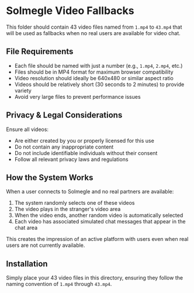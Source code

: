 # Solmegle Video Fallbacks

This folder should contain 43 video files named from `1.mp4` to `43.mp4` that will be used as fallbacks when no real users are available for video chat.

## File Requirements

- Each file should be named with just a number (e.g., `1.mp4`, `2.mp4`, etc.)
- Files should be in MP4 format for maximum browser compatibility
- Video resolution should ideally be 640x480 or similar aspect ratio
- Videos should be relatively short (30 seconds to 2 minutes) to provide variety
- Avoid very large files to prevent performance issues

## Privacy & Legal Considerations

Ensure all videos:
- Are either created by you or properly licensed for this use
- Do not contain any inappropriate content
- Do not include identifiable individuals without their consent
- Follow all relevant privacy laws and regulations

## How the System Works

When a user connects to Solmegle and no real partners are available:
1. The system randomly selects one of these videos
2. The video plays in the stranger's video area
3. When the video ends, another random video is automatically selected
4. Each video has associated simulated chat messages that appear in the chat area

This creates the impression of an active platform with users even when real users are not currently available.

## Installation

Simply place your 43 video files in this directory, ensuring they follow the naming convention of `1.mp4` through `43.mp4`. 